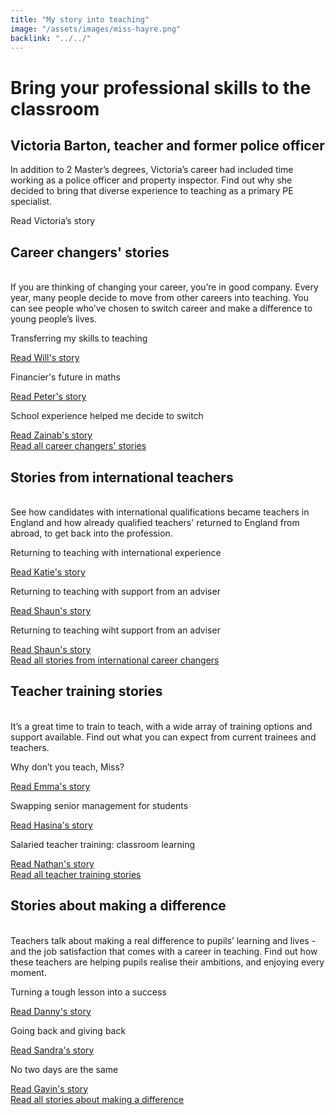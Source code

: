 ```yaml
---
title: "My story into teaching"
image: "/assets/images/miss-hayre.png"
backlink: "../../"
---
```


<div class="stories-feature">
    <div class="stories-feature__image" style="background-image:url('/assets/images/victoria.png')"></div>
    <div class="stories-feature__content">
        <h1>Bring your professional skills to the classroom</h1>
        <h2>Victoria Barton, teacher and former police officer</h2>
        <p>
            In addition to 2 Master’s degrees, Victoria’s career had included time working as a police officer and property inspector. Find out why she decided to bring that diverse experience to teaching as a primary PE specialist.
        </p>
        <a class="git-link">Read Victoria’s story <i class="fas fa-chevron-right"></i></a>
    </div>
</div>

<div class="content-wrapper">
    <div class="content__right">
    </div>
    <div class="content__left">
        <h2>Career changers' stories</h2>
        <p>
            <br/>
            If you are thinking of changing your career, you’re in good company. Every year, many people decide to move from 
            other careers into teaching. You can see people who’ve chosen to switch career and make a difference to young people’s lives.
        </p>
    </div>
</div>

<div class="more-stories">
    <div class="more-stories__thumbs">
        <div class="more-stories__thumbs__thumb">
            <a href="/life-as-a-teacher/my-story-into-teaching/career-changers/transferring-my-skills-to-teaching">
                <div class="more-stories__thumbs__thumb__img" style="background-image:url('/assets/images/stories/stories-will.jpg')"></div>
            </a>
            <div class="more-stories__thumbs__thumb__content">
                <p>Transferring my skills to teaching</p>
                <a class="git-link" href="/life-as-a-teacher/my-story-into-teaching/career-changers/transferring-my-skills-to-teaching">Read Will's story<i class="fas fa-chevron-right"></i></a>
            </div>
        </div>
        <div class="more-stories__thumbs__thumb">
            <a href="/life-as-a-teacher/my-story-into-teaching/career-changers/financiers-future-in-maths">
                <div class="more-stories__thumbs__thumb__img" style="background-image:url('/assets/images/stories/stories-peter.jpg')"></div>
            </a>
            <div class="more-stories__thumbs__thumb__content">
                <p>Financier's future in maths</p>
                <a class="git-link" href="/life-as-a-teacher/my-story-into-teaching/career-changers/financiers-future-in-maths">Read Peter's story  <i class="fas fa-chevron-right"></i></a>
            </div>
        </div>
        <div class="more-stories__thumbs__thumb">
            <a href="/life-as-a-teacher/my-story-into-teaching/career-changers/index">
                <div class="more-stories__thumbs__thumb__img" style="background-image:url('/assets/images/stories/stories-zainab.jpg')"></div>
            </a>
            <div class="more-stories__thumbs__thumb__content">
                <p>School experience helped me decide to switch</p>
                <a class="git-link" href="/life-as-a-teacher/my-story-into-teaching/career-changers/school-experience-helped-me-decide-to-switch">Read Zainab's story <i class="fas fa-chevron-right"></i></a>
            </div>
        </div>
    </div>
</div>

<div class="content-wrapper">
    <div class="content__right">    
    </div>
    <div class="content__left">
        <a href="/life-as-a-teacher/my-story-into-teaching/career-changers/index" class="call-to-action-button stories-call-to-action">
            Read all career changers' <span> stories</span>
        </a>
    </div>
</div>

<div class="content-wrapper">
    <div class="content__right">
    </div>
    <div class="content__left">
        <h2>Stories from international teachers</h2>
        <p>
            <br/>
            See how candidates with international qualifications became teachers in England and how already qualified teachers' returned to England from abroad, to get back into the profession.
        </p>
    </div>
</div>

<div class="more-stories">
    <div class="more-stories__thumbs">
        <div class="more-stories__thumbs__thumb">
            <a href="/life-as-a-teacher/my-story-into-teaching/career-changers/returning-to-teaching-with-international-experience">
                <div class="more-stories__thumbs__thumb__img" style="background-image:url('/assets/images/stories-katie.png')"></div>
            </a>
            <div class="more-stories__thumbs__thumb__content">
                <p>Returning to teaching with international experience</p>
                <a class="git-link" href="#">Read Katie's story  <i class="fas fa-chevron-right"></i></a>
            </div>
        </div>
        <div class="more-stories__thumbs__thumb">
            <a href="/life-as-a-teacher/my-story-into-teaching/international-career-changers/index">
                <div class="more-stories__thumbs__thumb__img" style="background-image:url('/assets/images/stories-shaun.png')"></div>
            </a>
            <div class="more-stories__thumbs__thumb__content">
                <p>Returning to teaching with support from an adviser</p>
                <a class="git-link" href="#">Read Shaun's story  <i class="fas fa-chevron-right"></i></a>
            </div>
        </div>
        <div class="more-stories__thumbs__thumb">
            <a href="/life-as-a-teacher/my-story-into-teaching/international-career-changers/returning-to-teaching-with-support-from-an-adviser">
                <div class="more-stories__thumbs__thumb__img" style="background-image:url('/assets/images/stories-shaun.png')"></div>
            </a>
            <div class="more-stories__thumbs__thumb__content">
                <p>Returning to teaching wiht support from an adviser</p>
                <a class="git-link" href="/life-as-a-teacher/my-story-into-teaching/international-career-changers/returning-to-teaching-with-support-from-an-adviser">Read Shaun's story <i class="fas fa-chevron-right"></i></a>
            </div>
        </div>
    </div>
</div>

<div class="content-wrapper">
    <div class="content__right">    
    </div>
    <div class="content__left">
        <a href="/life-as-a-teacher/my-story-into-teaching/international-career-changers/index" class="call-to-action-button stories-call-to-action">
            Read all stories from international career<span> changers</span>
        </a>
    </div>
</div>

<div class="content-wrapper">
    <div class="content__right">
    </div>
    <div class="content__left">
        <h2>Teacher training stories</h2>
        <p>
            <br/>
            It’s a great time to train to teach, with a wide array of training options and support available. Find out what you can expect
            from current trainees and teachers. 
        </p>
    </div>
</div>

<div class="more-stories">
    <div class="more-stories__thumbs">
        <div class="more-stories__thumbs__thumb">
            <a href="/life-as-a-teacher/my-story-into-teaching/teacher-training-stories/why-dont-you-teach-miss">
                <div class="more-stories__thumbs__thumb__img" style="background-image:url('/assets/images/stories/stories-emma.png')"></div>
            </a>
            <div class="more-stories__thumbs__thumb__content">
                <p>Why don’t you teach, Miss?</p>
                <a class="git-link" href="/life-as-a-teacher/my-story-into-teaching/teacher-training-stories/why-dont-you-teach-miss">Read Emma's story  <i class="fas fa-chevron-right"></i></a>
            </div>
        </div>
        <div class="more-stories__thumbs__thumb">
            <a href="/life-as-a-teacher/my-story-into-teaching/teacher-training-stories/teacher-training-its-worth-it">
                <div class="more-stories__thumbs__thumb__img" style="background-image:url('/assets/images/stories/stories-generic.jpg')"></div>
            </a>
            <div class="more-stories__thumbs__thumb__content">
                <p>Swapping senior management for students</p>
                <a class="git-link" href="/life-as-a-teacher/my-story-into-teaching/teacher-training-stories/teacher-training-its-worth-it">Read Hasina's story  <i class="fas fa-chevron-right"></i></a>
            </div>
        </div>
        <div class="more-stories__thumbs__thumb">
            <a href="/life-as-a-teacher/my-story-into-teaching/teacher-training-stories/salaried-teacher-training-classroom-learning">
                <div class="more-stories__thumbs__thumb__img" style="background-image:url('/assets/images/stories/stories-nathan.jpg')"></div>
            </a>
            <div class="more-stories__thumbs__thumb__content">
                <p>Salaried teacher training: classroom learning</p>
                <a class="git-link" href="/life-as-a-teacher/my-story-into-teaching/teacher-training-stories/salaried-teacher-training-classroom-learning">Read Nathan's story <i class="fas fa-chevron-right"></i></a>
            </div>
        </div>
    </div>
</div>

<div class="content-wrapper">
    <div class="content__right">    
    </div>
    <div class="content__left">
        <a href="/life-as-a-teacher/my-story-into-teaching/teacher-training-stories/index" class="call-to-action-button stories-call-to-action">
            Read all teacher training <span> stories</span>
        </a>
    </div>
</div>


<div class="content-wrapper">
    <div class="content__right">
    </div>
    <div class="content__left">
        <h2>Stories about making a difference</h2>
        <p>
            <br/>
            Teachers talk about making a real difference to pupils’ learning and lives - and the job satisfaction that comes with a career
            in teaching. Find out how these teachers are helping pupils realise their ambitions, and enjoying every moment.
        </p>
    </div>
</div>

<div class="more-stories">
    <div class="more-stories__thumbs">
        <div class="more-stories__thumbs__thumb">
            <a href="/life-as-a-teacher/my-story-into-teaching/making-a-difference/turning-a-tough-lesson-into-success">
                <div class="more-stories__thumbs__thumb__img" style="background-image:url('/assets/images/stories/stories-danny.jpg')"></div>
            </a>
            <div class="more-stories__thumbs__thumb__content">
                <p>Turning a tough lesson into a success</p>
                <a class="git-link" href="/life-as-a-teacher/my-story-into-teaching/making-a-difference/turning-a-tough-lesson-into-success">Read Danny's story  <i class="fas fa-chevron-right"></i></a>
            </div>
        </div>
        <div class="more-stories__thumbs__thumb">
            <a href="/life-as-a-teacher/my-story-into-teaching/making-a-difference/going-back-and-giving-back">
                <div class="more-stories__thumbs__thumb__img" style="background-image:url('/assets/images//stories/stories-sandra.jpg')"></div>
            </a>
            <div class="more-stories__thumbs__thumb__content">
                <p>Going back and giving back</p>
                <a class="git-link" href="/life-as-a-teacher/my-story-into-teaching/making-a-difference/going-back-and-giving-back">Read Sandra's story  <i class="fas fa-chevron-right"></i></a>
            </div>
        </div>
        <div class="more-stories__thumbs__thumb">
            <a href="/life-as-a-teacher/my-story-into-teaching/making-a-difference/no-two-days-are-the-same">
                <div class="more-stories__thumbs__thumb__img" style="background-image:url('/assets/images/stories/stories-gavin.jpg')"></div>
            </a>
            <div class="more-stories__thumbs__thumb__content">
                <p>No two days are the same</p>
                <a class="git-link" href="/life-as-a-teacher/my-story-into-teaching/making-a-difference/no-two-days-are-the-same">Read Gavin's story <i class="fas fa-chevron-right"></i></a>
            </div>
        </div>
    </div>
</div>

<div class="content-wrapper">
    <div class="content__right">    
    </div>
    <div class="content__left">
        <a href="/life-as-a-teacher/my-story-into-teaching/making-a-difference/index" class="call-to-action-button stories-call-to-action">
            Read all stories about making a <span> difference</span>
        </a>
    </div>
</div>
